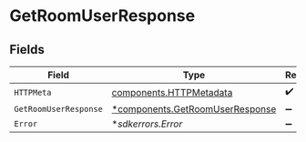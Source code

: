 # GetRoomUserResponse


## Fields

| Field                                                                             | Type                                                                              | Required                                                                          | Description                                                                       |
| --------------------------------------------------------------------------------- | --------------------------------------------------------------------------------- | --------------------------------------------------------------------------------- | --------------------------------------------------------------------------------- |
| `HTTPMeta`                                                                        | [components.HTTPMetadata](../../models/components/httpmetadata.md)                | :heavy_check_mark:                                                                | N/A                                                                               |
| `GetRoomUserResponse`                                                             | [*components.GetRoomUserResponse](../../models/components/getroomuserresponse.md) | :heavy_minus_sign:                                                                | Success                                                                           |
| `Error`                                                                           | **sdkerrors.Error*                                                                | :heavy_minus_sign:                                                                | Error                                                                             |